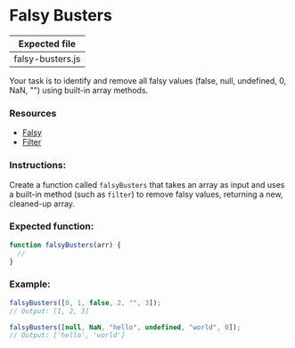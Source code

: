 # Falsy Busters

| Expected file    |
| ---------------- |
| falsy-busters.js |

Your task is to identify and remove all falsy values (false, null, undefined, 0, NaN, "") using built-in array methods.

### Resources

- [Falsy](https://developer.mozilla.org/en-US/docs/Glossary/Falsy)
- [Filter](https://developer.mozilla.org/en-US/docs/Web/JavaScript/Reference/Global_Objects/Array/filter)

### Instructions:

Create a function called `falsyBusters` that takes an array as input and uses a built-in method (such as `filter`) to remove falsy values, returning a new, cleaned-up array.

### Expected function:
```js
function falsyBusters(arr) {
  //
}
```

### Example:

```js
falsyBusters([0, 1, false, 2, "", 3]);
// Output: [1, 2, 3]

falsyBusters([null, NaN, "hello", undefined, "world", 0]);
// Output: ['hello', 'world']
```
